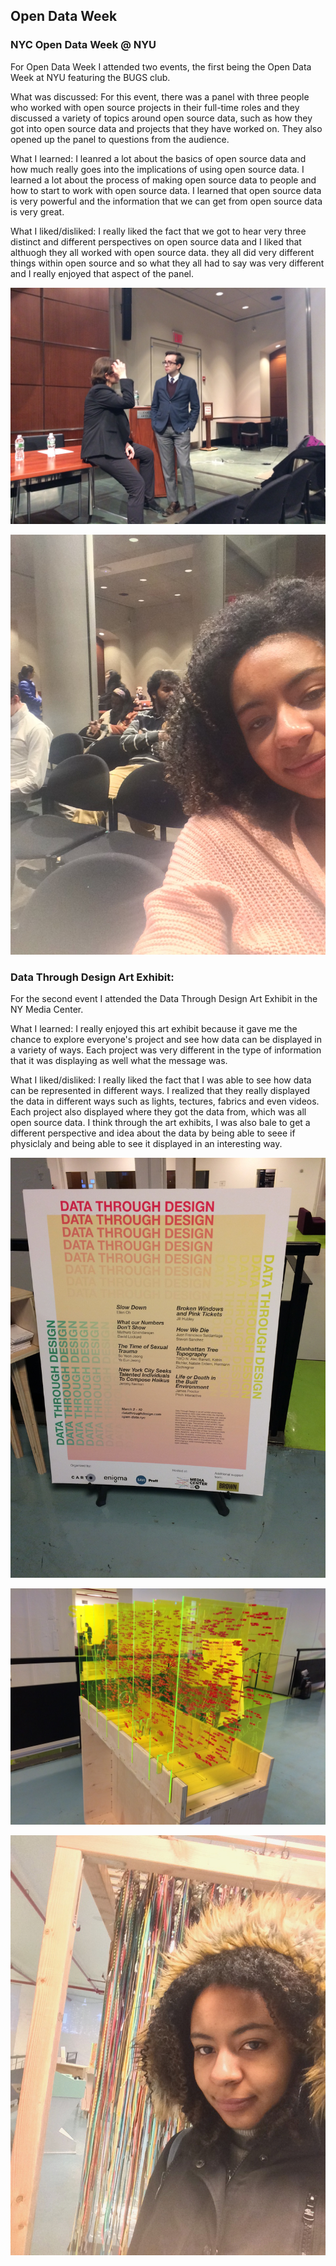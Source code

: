 ## Open Data Week 

### NYC Open Data Week @ NYU
For Open Data Week I attended two events, the first being the Open Data Week at NYU featuring the BUGS club. 

What was discussed: For this event, there was a panel with three people who worked with open source projects in their full-time roles and they discussed a variety of topics around open source data, such as how they got into open source data and projects that they have worked on. They also opened up the panel to questions from the audience. 

What I learned: I leanred a lot about the basics of open source data and how much really goes into the implications of using open source data. I learned a lot about the process of making open source data to people and how to start to work with open source data. I learned that open source data is very powerful and the information that we can get from open source data is very great. 

What I liked/disliked: I really liked the fact that we got to hear very three distinct and different perspectives on open source data and I liked that althuogh they all worked with open source data. they all did very different things within open source and so what they all had to say was very different and I really enjoyed that aspect of the panel. 

![ScreenShot](https://github.com/nyu-ossd-s18/rs4791-weekly/blob/master/images/IMG_7135.jpg)


![ScreenShot](https://github.com/nyu-ossd-s18/rs4791-weekly/blob/master/images/IMG_7138.jpg)


### Data Through Design Art Exhibit: 
For the second event I attended the Data Through Design Art Exhibit in the NY Media Center.

What I learned: I really enjoyed this art exhibit because it gave me the chance to explore everyone's project and see how data can be displayed in a variety of ways. Each project was very different in the type of information that it was displaying as well what the message was.

What I liked/disliked: I really liked the fact that I was able to see how data can be represented in different ways. I realized that they really displayed the data in different ways such as lights, tectures, fabrics and even videos. Each project also displayed where they got the data from, which was all open source data. I think through the art exhibits, I was also bale to get a different perspective and idea about the data by being able to seee if physiclaly and being able to see it displayed in an interesting way. 

![ScreenShot](https://github.com/nyu-ossd-s18/rs4791-weekly/blob/master/images/IMG_7153.jpg)

![ScreenShot](https://github.com/nyu-ossd-s18/rs4791-weekly/blob/master/images/IMG_7157.jpg)

![ScreenShot](https://github.com/nyu-ossd-s18/rs4791-weekly/blob/master/images/IMG_7160.jpg)


